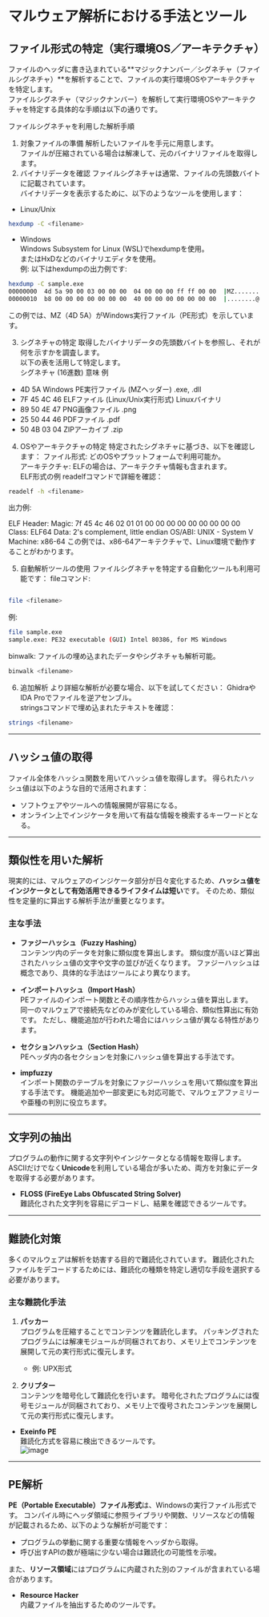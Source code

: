 # マルウェア解析における手法とツール

## ファイル形式の特定（実行環境OS／アーキテクチャ）
ファイルのヘッダに書き込まれている**マジックナンバー／シグネチャ（ファイルシグネチャ）**を解析することで、ファイルの実行環境OSやアーキテクチャを特定します。  
ファイルシグネチャ（マジックナンバー）を解析して実行環境OSやアーキテクチャを特定する具体的な手順は以下の通りです。  

ファイルシグネチャを利用した解析手順
1. 対象ファイルの準備
解析したいファイルを手元に用意します。  
ファイルが圧縮されている場合は解凍して、元のバイナリファイルを取得します。  
2. バイナリデータを確認
ファイルシグネチャは通常、ファイルの先頭数バイトに記載されています。  
バイナリデータを表示するために、以下のようなツールを使用します：
- Linux/Unix
```bash
hexdump -C <filename>
```
- Windows  
Windows Subsystem for Linux (WSL)でhexdumpを使用。  
またはHxDなどのバイナリエディタを使用。  
例:
以下はhexdumpの出力例です:
```bash
hexdump -C sample.exe
00000000  4d 5a 90 00 03 00 00 00  04 00 00 00 ff ff 00 00  |MZ............|
00000010  b8 00 00 00 00 00 00 00  40 00 00 00 00 00 00 00  |........@.......|
```
この例では、MZ（4D 5A）がWindows実行ファイル（PE形式）を示しています。    

3. シグネチャの特定
取得したバイナリデータの先頭数バイトを参照し、それが何を示すかを調査します。  
以下の表を活用して特定します。  
シグネチャ (16進数)	意味	例  
- 4D 5A	Windows PE実行ファイル (MZヘッダー)	.exe, .dll  
- 7F 45 4C 46	ELFファイル (Linux/Unix実行形式)	Linuxバイナリ  
- 89 50 4E 47	PNG画像ファイル	.png  
- 25 50 44 46	PDFファイル	.pdf  
- 50 4B 03 04	ZIPアーカイブ	.zip  
 
4. OSやアーキテクチャの特定
特定されたシグネチャに基づき、以下を確認します：
ファイル形式: どのOSやプラットフォームで利用可能か。  
アーキテクチャ: ELFの場合は、アーキテクチャ情報も含まれます。  
ELF形式の例
readelfコマンドで詳細を確認：

```bash
readelf -h <filename>
```
出力例:

ELF Header:
  Magic:   7f 45 4c 46 02 01 01 00 00 00 00 00 00 00 00 00 
  Class:                             ELF64
  Data:                              2's complement, little endian
  OS/ABI:                            UNIX - System V
  Machine:                           x86-64
この例では、x86-64アーキテクチャで、Linux環境で動作することがわかります。  

5. 自動解析ツールの使用
ファイルシグネチャを特定する自動化ツールも利用可能です：
fileコマンド:
```bash

file <filename>
```
例:
```bash
file sample.exe
sample.exe: PE32 executable (GUI) Intel 80386, for MS Windows
```
binwalk: ファイルの埋め込まれたデータやシグネチャも解析可能。  
```bash
binwalk <filename>
```
6. 追加解析
より詳細な解析が必要な場合、以下を試してください：
GhidraやIDA Proでファイルを逆アセンブル。  
stringsコマンドで埋め込まれたテキストを確認：
```bash
strings <filename>
```
---

## ハッシュ値の取得
ファイル全体をハッシュ関数を用いてハッシュ値を取得します。  得られたハッシュ値は以下のような目的で活用されます：
- ソフトウェアやツールへの情報展開が容易になる。  
- オンライン上でインジケータを用いて有益な情報を検索するキーワードとなる。  

---

## 類似性を用いた解析
現実的には、マルウェアのインジケータ部分が日々変化するため、**ハッシュ値をインジケータとして有効活用できるライフタイムは短い**です。  そのため、類似性を定量的に算出する解析手法が重要となります。  

### 主な手法
- **ファジーハッシュ（Fuzzy Hashing）**  
  コンテンツ内のデータを対象に類似度を算出します。  類似度が高いほど算出されたハッシュ値の文字や文字の並びが近くなります。  ファジーハッシュは概念であり、具体的な手法はツールにより異なります。  

- **インポートハッシュ（Import Hash）**  
  PEファイルのインポート関数とその順序性からハッシュ値を算出します。  同一のマルウェアで接続先などのみが変化している場合、類似性算出に有効です。  ただし、機能追加が行われた場合にはハッシュ値が異なる特性があります。  

- **セクションハッシュ（Section Hash）**  
  PEヘッダ内の各セクションを対象にハッシュ値を算出する手法です。  

- **impfuzzy**  
  インポート関数のテーブルを対象にファジーハッシュを用いて類似度を算出する手法です。  機能追加や一部変更にも対応可能で、マルウェアファミリーや亜種の判別に役立ちます。  

---

## 文字列の抽出
プログラムの動作に関する文字列やインジケータとなる情報を取得します。  ASCIIだけでなく**Unicode**を利用している場合が多いため、両方を対象にデータを取得する必要があります。  

- **FLOSS (FireEye Labs Obfuscated String Solver)**  
  難読化された文字列を容易にデコードし、結果を確認できるツールです。  

---

## 難読化対策
多くのマルウェアは解析を妨害する目的で難読化されています。  難読化されたファイルをデコードするためには、難読化の種類を特定し適切な手段を選択する必要があります。  

### 主な難読化手法
1. **パッカー**  
   プログラムを圧縮することでコンテンツを難読化します。  パッキングされたプログラムには解凍モジュールが同梱されており、メモリ上でコンテンツを展開して元の実行形式に復元します。  
   - 例: UPX形式

2. **クリプター**  
   コンテンツを暗号化して難読化を行います。  暗号化されたプログラムには復号モジュールが同梱されており、メモリ上で復号されたコンテンツを展開して元の実行形式に復元します。  

- **Exeinfo PE**  
  難読化方式を容易に検出できるツールです。  
![image](https://github.com/user-attachments/assets/47860c9f-bd71-460a-a86f-9e4bcd23d9bb)

---

## PE解析
**PE（Portable Executable）ファイル形式**は、Windowsの実行ファイル形式です。  コンパイル時にヘッダ領域に参照ライブラリや関数、リソースなどの情報が記載されるため、以下のような解析が可能です：
- プログラムの挙動に関する重要な情報をヘッダから取得。  
- 呼び出すAPIの数が極端に少ない場合は難読化の可能性を示唆。  

また、**リソース領域**にはプログラムに内蔵された別のファイルが含まれている場合があります。  
- **Resource Hacker**  
  内蔵ファイルを抽出するためのツールです。  
